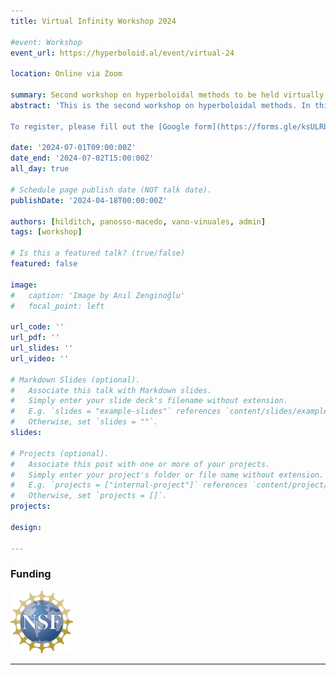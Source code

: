 ```yaml
---
title: Virtual Infinity Workshop 2024

#event: Workshop
event_url: https://hyperboloid.al/event/virtual-24

location: Online via Zoom

summary: Second workshop on hyperboloidal methods to be held virtually.
abstract: 'This is the second workshop on hyperboloidal methods. In this workshop, we will focus on forming new research ideas and collaborations among participants. Sharing of ideas will be facilitated by short, 20-minute talks on recent developments in hyperboloidal methods followed by unconference breakout rooms. The workshop will be held virtually.

To register, please fill out the [Google form](https://forms.gle/ksULRbBH6fW4VkNh9).'

date: '2024-07-01T09:00:00Z'
date_end: '2024-07-02T15:00:00Z'
all_day: true

# Schedule page publish date (NOT talk date).
publishDate: '2024-04-18T00:00:00Z'

authors: [hilditch, panosso-macedo, vano-vinuales, admin]
tags: [workshop]

# Is this a featured talk? (true/false)
featured: false

image:  
#   caption: 'Image by Anıl Zenginoğlu'
#   focal_point: left

url_code: ''
url_pdf: ''
url_slides: ''
url_video: ''

# Markdown Slides (optional).
#   Associate this talk with Markdown slides.
#   Simply enter your slide deck's filename without extension.
#   E.g. `slides = "example-slides"` references `content/slides/example-slides.md`.
#   Otherwise, set `slides = ""`.
slides:

# Projects (optional).
#   Associate this post with one or more of your projects.
#   Simply enter your project's folder or file name without extension.
#   E.g. `projects = ["internal-project"]` references `content/project/deep-learning/index.md`.
#   Otherwise, set `projects = []`.
projects:

design: 

---
```


### Funding

<section class="logo-list">
    <div class="container">
        <div class="row">
            <div class="col-lg-4 col-sm-12">
                <img src="/uploads/Copenhagen-23-Logos/nsf_logo.jpg" style="width:auto;height:100px;" alt="UMD Logo">
            </div>
        </div>
    </div>
</section>

---

